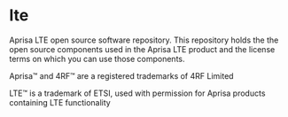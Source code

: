 # lte
Aprisa LTE open source software repository.
This repository holds the the open source components used in the Aprisa LTE product and the license terms on which you can use those components.

Aprisa™ and 4RF™ are a registered trademarks of 4RF Limited

LTE™ is a trademark of ETSI, used with permission for Aprisa products containing LTE functionality
